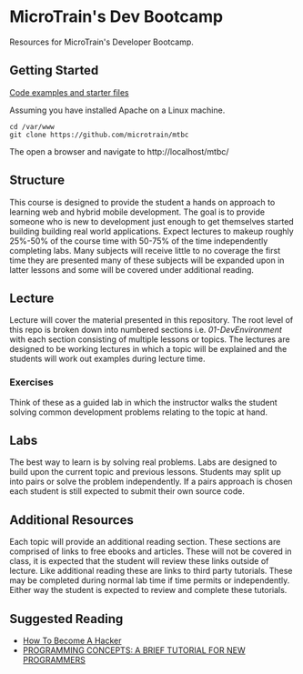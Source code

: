 # MicroTrain's Dev Bootcamp

Resources for MicroTrain's Developer Bootcamp.

## Getting Started
[Code examples and starter files](https://github.com/microtrain/mtbc)

Assuming you have installed Apache on a Linux machine.
```
cd /var/www
git clone https://github.com/microtrain/mtbc
```
The open a browser and navigate to http://localhost/mtbc/

## Structure
This course is designed to provide the student a hands on approach to learning web and hybrid mobile development. The goal is to provide someone who is new to development just enough to get themselves started building building real world applications. Expect lectures to makeup roughly 25%-50% of the course time with 50-75% of the time independently completing labs. Many subjects will receive little to no coverage the first time they are presented many of these subjects will be expanded upon in latter lessons and some will be covered under additional reading.

## Lecture
Lecture will cover the material presented in this repository. The root level of this repo is broken down into numbered sections i.e. *01-DevEnvironment* with each section consisting of multiple lessons or topics. The lectures are designed to be working lectures in which a topic will be explained and the students will work out examples during lecture time.

### Exercises
Think of these as a guided lab in which the instructor walks the student solving common development problems relating to the topic at hand.

## Labs
The best way to learn is by solving real problems. Labs are designed to build upon the current topic and previous lessons. Students may split up into pairs or solve the problem independently. If a pairs approach is chosen each student is still expected to submit their own source code.

## Additional Resources
Each topic will provide an additional reading section. These sections are comprised of links to free ebooks and articles. These will not be covered in class, it is expected that the student will review these links outside of lecture. Like additional reading these are links to third party tutorials. These may be completed during normal lab time if time permits or independently. Either way the student is expected to review and complete these tutorials.

## Suggested Reading
* [How To Become A Hacker](http://www.catb.org/esr/faqs/hacker-howto.html)
* [PROGRAMMING CONCEPTS: A BRIEF TUTORIAL FOR NEW PROGRAMMERS](http://holowczak.com/programming-concepts-tutorial-programmers/)
